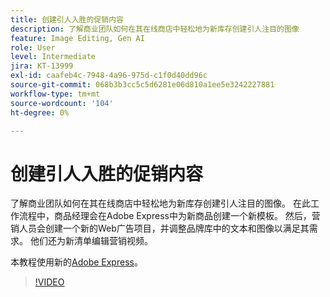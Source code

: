 ```yaml
---
title: 创建引人入胜的促销内容
description: 了解商业团队如何在其在线商店中轻松地为新库存创建引人注目的图像
feature: Image Editing, Gen AI
role: User
level: Intermediate
jira: KT-13999
exl-id: caafeb4c-7948-4a96-975d-c1f0d40dd96c
source-git-commit: 068b3b3cc5c5d6281e06d810a1ee5e3242227881
workflow-type: tm+mt
source-wordcount: '104'
ht-degree: 0%

---
```


# 创建引人入胜的促销内容

了解商业团队如何在其在线商店中轻松地为新库存创建引人注目的图像。 在此工作流程中，商品经理会在Adobe Express中为新商品创建一个新模板。 然后，营销人员会创建一个新的Web广告项目，并调整品牌库中的文本和图像以满足其需求。 他们还为新清单编辑营销视频。

本教程使用新的[Adobe Express](https://www.adobe.com/express/)。

>[!VIDEO](https://video.tv.adobe.com/v/3424458?quality=12&learn=on&hidetitle=true)
